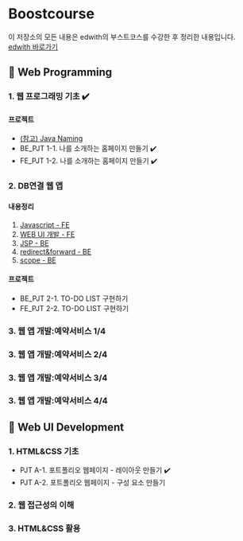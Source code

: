 # Boostcourse
이 저장소의 모든 내용은 edwith의 부스트코스를 수강한 후 정리한 내용입니다.  
[edwith 바로가기](https://www.edwith.org/)  


## :closed_book: Web Programming
### 1. 웹 프로그래밍 기초 :heavy_check_mark:
#### 프로젝트
  - [(참고) Java Naming](https://google.github.io/styleguide/javaguide.html#s5-naming)
  - BE_PJT 1-1. 나를 소개하는 홈페이지 만들기 :heavy_check_mark:
  - FE_PJT 1-2. 나를 소개하는 홈페이지 만들기 :heavy_check_mark:

### 2. DB연결 웹 앱
#### 내용정리
  1. [Javascript - FE](https://github.com/tunaep5/Boostcourse/blob/master/BC_WebProgramming/2_DB%EC%97%B0%EA%B2%B0%EC%9B%B9%EC%95%B1/2-1_JavaScript-FE.md)
  2. [WEB UI 개발 - FE](https://github.com/tunaep5/Boostcourse/blob/master/BC_WebProgramming/2_DB%EC%97%B0%EA%B2%B0%EC%9B%B9%EC%95%B1/2-2_WEB_UI_%EA%B0%9C%EB%B0%9C_FE.md)
  3. [JSP - BE](https://github.com/tunaep5/Boostcourse/blob/master/BC_WebProgramming/2_DB%EC%97%B0%EA%B2%B0%EC%9B%B9%EC%95%B1/2-3_JSP-BE.md)
  4. [redirect&forward - BE](https://github.com/tunaep5/Boostcourse/blob/master/BC_WebProgramming/2_DB%EC%97%B0%EA%B2%B0%EC%9B%B9%EC%95%B1/2-4_redirect_and_forward-BE.md)
  5. [scope - BE](https://github.com/tunaep5/Boostcourse/blob/master/BC_WebProgramming/2_DB%EC%97%B0%EA%B2%B0%EC%9B%B9%EC%95%B1/2-5_scope-BE.md)
#### 프로젝트
  - BE_PJT 2-1. TO-DO LIST 구현하기
  - FE_PJT 2-2. TO-DO LIST 구현하기

### 3. 웹 앱 개발:예약서비스 1/4

### 3. 웹 앱 개발:예약서비스 2/4

### 3. 웹 앱 개발:예약서비스 3/4

### 3. 웹 앱 개발:예약서비스 4/4


## :orange_book: Web UI Development
### 1. HTML&CSS 기초
  - PJT A-1. 포트폴리오 웹페이지 - 레이아웃 만들기 :heavy_check_mark:
  - PJT A-2. 포트폴리오 웹페이지 - 구성 요소 만들기

### 2. 웹 접근성의 이해

### 3. HTML&CSS 활용
